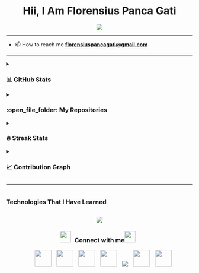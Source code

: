 <h1 align="center">Hii, I Am Florensius Panca Gati</h1> 

<!--florensiuspancagati/florensiuspancagati** is a ✨ _special_ ✨ repository because its `README.md` (this file) appears on your GitHub profile.-->
<p align="center">
  <a href="https://git.io/typing-svg"><img src="https://readme-typing-svg.demolab.com/?font=Time+New+Roman&color=cyan&size=25&center=true&vCenter=true&width=650&height=100&lines=Informatics+Student;Working+towards+becoming+a+web+dev...;But+open+to+taking+on+any+role+as+required..:);Active+Learner/Researcher;Love+To+Learn+New+Stuffs"/></a>
</p>

<hr>

- 📫 How to reach me **florensiuspancagati@gmail.com**
<!--
Here are some ideas to get you started:
- 🔭 I’m currently working on ...
- 🤝 I’m available for freelancing.
- 🌱 I’m currently learning ...
- 👯 I’m looking to collaborate on ...
- 🤔 I’m looking for help with ...
- 💬 Ask me about ...
- 📫 How to reach me: ...
- 😄 Pronouns: ...
- ⚡ Fun fact: ...
-->

<hr>

<details><summary><h3>📊 GitHub Stats </h3></summary>
  <p align="center">
    <a href="https://github.com/florensiuspancagati/github-readme-stats">
	  <img alt="floren's Github Stats" src="https://github-readme-stats.vercel.app/api?username=florensiuspancagati&show_icons=true&count_private=true&locale=en&theme=tokyonight&layout=compact" height="230px"/></a>
	  <img src="https://github-readme-stats.vercel.app/api/top-langs/?username=florensiuspancagati&langs_count=10&show_icons=true&locale=en&theme=tokyonight&cache_seconds=1800" alt="florensiuspancagati" height="230px"/>
	<br/>
    <b>Note:</b> Top languages is only a metric of the languages my public code consists of and doesn't reflect experience or skill level.
  </p>
</details>

<details><summary><h3> :open_file_folder: My Repositories </h3></summary>
  <div>
    <p align="center">
    	<a href="https://github.com/florensiuspancagati/Algorithms">
        <img src="https://github-readme-stats.vercel.app/api/pin/?username=florensiuspancagati&repo=Algorithms&theme=tokyonight" alt="GitHub Stats" />
      </a>
      <a href="https://github.com/florensiuspancagati/Game">
        <img src="https://github-readme-stats.vercel.app/api/pin/?username=florensiuspancagati&repo=Game&theme=tokyonight" alt="GitHub Stats" />
      </a>
	  <a href="https://github.com/florensiuspancagati/yelpclone">
		<img src="https://github-readme-stats.vercel.app/api/pin/?username=florensiuspancagati&repo=yelpclone&theme=tokyonight" alt="GitHub Stats" />
      </a>
	  <a href="https://github.com/florensiuspancagati/mern-blog">
		<img src="https://github-readme-stats.vercel.app/api/pin/?username=florensiuspancagati&repo=mern-blog&theme=tokyonight" alt="GitHub Stats" />
      </a>
    </p>
  </div>
</details>

<details><summary><h3>🔥 Streak Stats</h3></summary>
  <p align="center">
    <img src="https://streak-stats.demolab.com?user=florensiuspancagati&theme=tokyonight&hide_border=true" alt="GitHub Streak"/>
  </p>
</details>

<details><summary><h3>📈 Contribution Graph</h3></summary>
  <p align="center">
    <img src="https://github-readme-activity-graph.vercel.app/graph?username=florensiuspancagati&theme=tokyo-night" alt="Contribution Graph"/>
  </p>
</details>

<hr>

<h3 style="display: inline-block" align="center">Technologies That I Have Learned</h3>
<p align="center">
  <a href="https://skillicons.dev">
  <img src="https://skillicons.dev/icons?i=git,cpp,css,discord,express,github,html,java,js,linux,mongodb,nodejs,postman,py,vscode,arduino,bootstrap,debian,gmail,godot,mysql,npm,php,sublime,sass&perline=14"/>
  </a>
</p>

<h3 align="center" > <img src="https://media.giphy.com/media/iY8CRBdQXODJSCERIr/giphy.gif" width="30" height="30" style="margin-right: 10px;">Connect with me<img src="https://media.giphy.com/media/iY8CRBdQXODJSCERIr/giphy.gif" width="30" height="30" style="margin-right: 10px;"></h3>
<p align="center">
  <div align="center"  class="icons-social" style="margin-left: 10px;">
    <a style="margin-left: 10px;" target="_blank" href="#">
		<img src="https://img.icons8.com/doodle/40/000000/github--v1.png" style="width: 45px;"></a>
		<a style="margin-left: 10px;" target="_blank" href="#">
		<img src="https://img.icons8.com/external-tal-revivo-color-tal-revivo/40/000000/external-stack-overflow-is-a-question-and-answer-site-for-professional-logo-color-tal-revivo.png" style="width: 45px;"></a>
    <a style="margin-left: 10px;" target="_blank" href="#">
		<img src="https://img.icons8.com/doodle/40/000000/instagram-new--v2.png" style="width: 45px;"></a>
    <a style="margin-left: 10px;"  target="_blank" href="#">
		<img src="https://img.icons8.com/doodle/40/000000/linkedin--v2.png" style="width: 45px;"></a>
    <a style="margin-left: 10px;"target="_blank" href="#">
		<img src="https://img.icons8.com/?size=45&id=ddJXF_L1PvL_&format=png&color=000000"></a>
	<a style="margin-left: 10px;" target="_blank" href="#">
		<img src="https://img.icons8.com/doodle/1x/twitter-squared--v2.png" style="width: 45px;"></a>
	<a style="margin-left: 10px;" target="_blank" href="#">
		<img src="https://img.icons8.com/doodle/1x/youtube--v2.png" style="width: 45px;"></a>
  </div>
</p>
